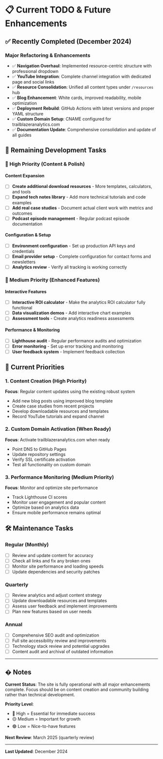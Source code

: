 # 📋 Current TODO & Future Enhancements

## ✅ Recently Completed (December 2024)

### Major Refactoring & Enhancements

- ✅ **Navigation Overhaul**: Implemented resource-centric structure with professional dropdown
- ✅ **YouTube Integration**: Complete channel integration with dedicated page and social links
- ✅ **Resource Consolidation**: Unified all content types under `/resources` hub
- ✅ **Blog Enhancement**: White cards, improved readability, mobile optimization
- ✅ **Deployment Rebuild**: GitHub Actions with latest versions and proper YAML structure
- ✅ **Custom Domain Setup**: CNAME configured for trailblazeranalytics.com
- ✅ **Documentation Update**: Comprehensive consolidation and update of all guides

## 🚀 Remaining Development Tasks

### 🥇 High Priority (Content & Polish)

#### Content Expansion

- [ ] **Create additional download resources** - More templates, calculators, and tools
- [ ] **Expand tech notes library** - Add more technical tutorials and code examples
- [ ] **Add real case studies** - Document actual client work with metrics and outcomes
- [ ] **Podcast episode management** - Regular podcast episode documentation

#### Configuration & Setup

- [ ] **Environment configuration** - Set up production API keys and credentials
- [ ] **Email provider setup** - Complete configuration for contact forms and newsletters
- [ ] **Analytics review** - Verify all tracking is working correctly

### 🥈 Medium Priority (Enhanced Features)

#### Interactive Features

- [ ] **Interactive ROI calculator** - Make the analytics ROI calculator fully functional
- [ ] **Data visualization demos** - Add interactive chart examples
- [ ] **Assessment tools** - Create analytics readiness assessments

#### Performance & Monitoring

- [ ] **Lighthouse audit** - Regular performance audits and optimization
- [ ] **Error monitoring** - Set up error tracking and monitoring
- [ ] **User feedback system** - Implement feedback collection

## 🎯 Current Priorities

### 1. Content Creation (High Priority)

**Focus**: Regular content updates using the existing robust system

- Add new blog posts using improved blog template
- Create case studies from recent projects
- Develop downloadable resources and templates
- Record YouTube tutorials and expand channel

### 2. Custom Domain Activation (When Ready)

**Focus**: Activate trailblazeranalytics.com when ready

- Point DNS to GitHub Pages
- Update repository settings
- Verify SSL certificate activation
- Test all functionality on custom domain

### 3. Performance Monitoring (Medium Priority)

**Focus**: Monitor and optimize site performance

- Track Lighthouse CI scores
- Monitor user engagement and popular content
- Optimize based on analytics data
- Ensure mobile performance remains optimal

## 🛠️ Maintenance Tasks

### Regular (Monthly)

- [ ] Review and update content for accuracy
- [ ] Check all links and fix any broken ones
- [ ] Monitor site performance and loading speeds
- [ ] Update dependencies and security patches

### Quarterly  

- [ ] Review analytics and adjust content strategy
- [ ] Update downloadable resources and templates
- [ ] Assess user feedback and implement improvements
- [ ] Plan new features based on user needs

### Annual

- [ ] Comprehensive SEO audit and optimization
- [ ] Full site accessibility review and improvements
- [ ] Technology stack review and potential upgrades
- [ ] Content audit and archival of outdated information

---

## � Notes

**Current Status**: The site is fully operational with all major enhancements complete. Focus should be on content creation and community building rather than technical development.

**Priority Level**:

- 🔴 High = Essential for immediate success
- 🟡 Medium = Important for growth
- 🟢 Low = Nice-to-have features

**Next Review**: March 2025 (quarterly review)

---

**Last Updated**: December 2024
